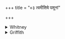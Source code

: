 +++
title = "०३ त्वमीशिषे पशूनां"

+++

<details><summary>Whitney</summary>

### Translation
3. Thou art master (*īś*) of earthly cattle, that are born, or also that  
are to be born; let not breath leave this one, nor expiration; let not  
friends slay (*vadh*) this one, nor enemies.

### Notes
All the mss., and the comm., read at end of **b** *janítrās*, which SPP.  
accordingly retains, while our text makes the necessary emendation to  
*jánitvās*, which Ppp. also has. Ppp. ⌊omits *vā* in **b**;⌋ elides the  
initial *a* of *apāno* and *amitrāḥ* after *mo;* and it puts the verse  
after our vs. 4. Pāda **b** lacks a syllable, unnoticed by the Anukr.  
⌊read *jātā́sas?*⌋.
</details>

<details><summary>Griffith</summary>

Thou art the Lord of all terrestrial cattle, of cattle born and to be born hereafter. Let not breath drawn or breath emitted fail him. Let not his friends, let not his foemen slay him.
</details>
